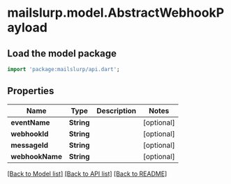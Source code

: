 # mailslurp.model.AbstractWebhookPayload

## Load the model package
```dart
import 'package:mailslurp/api.dart';
```

## Properties
Name | Type | Description | Notes
------------ | ------------- | ------------- | -------------
**eventName** | **String** |  | [optional] 
**webhookId** | **String** |  | [optional] 
**messageId** | **String** |  | [optional] 
**webhookName** | **String** |  | [optional] 

[[Back to Model list]](../README#documentation-for-models) [[Back to API list]](../README#documentation-for-api-endpoints) [[Back to README]](../README)



